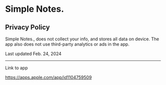 # Simple Notes. 

## Privacy Policy

Simple Notes., does not collect your info, and stores all data on device. The app also does not use third-party analytics or ads in the app.

Last updated Feb. 24, 2024

---

Link to app

https://apps.apple.com/app/id1104759509
